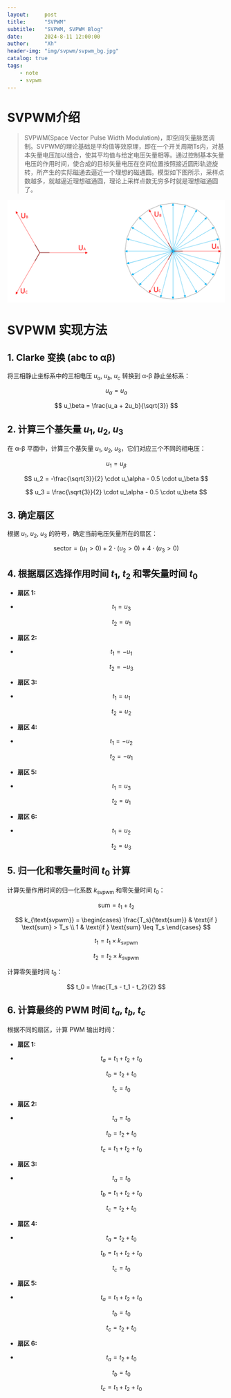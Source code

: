 ```yaml
---
layout:     post
title:      "SVPWM"
subtitle:   "SVPWM, SVPWM Blog"
date:       2024-8-11 12:00:00
author:     "Xh"
header-img: "img/svpwm/svpwm_bg.jpg"
catalog: true
tags:
    - note
    - svpwm
---
```


# SVPWM介绍

> SVPWM(Space Vector Pulse Width Modulation)，即空间矢量脉宽调制。SVPWM的理论基础是平均值等效原理，即在一个开关周期Ts内，对基本矢量电压加以组合，使其平均值与给定电压矢量相等。通过控制基本矢量电压的作用时间，使合成的目标矢量电压在空间位置按照接近圆形轨迹旋转，所产生的实际磁通去逼近一个理想的磁通圆。模型如下图所示，采样点数越多，就越逼近理想磁通圆，理论上采样点数无穷多时就是理想磁通圆了。

![img](/img//svpwm/svpwm_4.jpg)


# SVPWM 实现方法

## 1. Clarke 变换 (abc to αβ)
将三相静止坐标系中的三相电压 $u_a$, $u_b$, $u_c$ 转换到 α-β 静止坐标系：

$$
u_\alpha = u_a
$$

$$
u_\beta = \frac{u_a + 2u_b}{\sqrt{3}}
$$

## 2. 计算三个基矢量 $u_1$, $u_2$, $u_3$
在 α-β 平面中，计算三个基矢量 $u_1$, $u_2$, $u_3$，它们对应三个不同的相电压：

$$
u_1 = u_\beta
$$

$$
u_2 = -\frac{\sqrt{3}}{2} \cdot u_\alpha - 0.5 \cdot u_\beta
$$

$$
u_3 = \frac{\sqrt{3}}{2} \cdot u_\alpha - 0.5 \cdot u_\beta
$$

## 3. 确定扇区
根据 $u_1$, $u_2$, $u_3$ 的符号，确定当前电压矢量所在的扇区：

$$
\text{sector} = (u_1 > 0) + 2 \cdot (u_2 > 0) + 4 \cdot (u_3 > 0)
$$

## 4. 根据扇区选择作用时间 $t_1$, $t_2$ 和零矢量时间 $t_0$
- **扇区 1:**
- 
  $$
  t_1 = u_3
  $$

  $$
  t_2 = u_1
  $$

- **扇区 2:**
- 
  $$
  t_1 = -u_1
  $$

  $$
  t_2 = -u_3
  $$

- **扇区 3:**
- 
  $$
  t_1 = u_1
  $$

  $$
  t_2 = u_2
  $$

- **扇区 4:**
- 
  $$
  t_1 = -u_2
  $$

  $$
  t_2 = -u_1
  $$

- **扇区 5:**
- 
  $$
  t_1 = u_3
  $$

  $$
  t_2 = u_1
  $$

- **扇区 6:**
- 
  $$
  t_1 = u_2
  $$

  $$
  t_2 = u_3
  $$

## 5. 归一化和零矢量时间 $t_0$ 计算
计算矢量作用时间的归一化系数 $k_{\text{svpwm}}$ 和零矢量时间 $t_0$：

$$
\text{sum} = t_1 + t_2
$$

$$
k_{\text{svpwm}} =
\begin{cases} 
   \frac{T_s}{\text{sum}} & \text{if } \text{sum} > T_s \\
   1 & \text{if } \text{sum} \leq T_s
\end{cases}
$$

$$
t_1 = t_1 \times k_{\text{svpwm}}
$$

$$
t_2 = t_2 \times k_{\text{svpwm}}
$$

计算零矢量时间 $t_0$：

$$
t_0 = \frac{T_s - t_1 - t_2}{2}
$$

## 6. 计算最终的 PWM 时间 $t_a$, $t_b$, $t_c$
根据不同的扇区，计算 PWM 输出时间：

- **扇区 1:**
- 
  $$
  t_a = t_1 + t_2 + t_0
  $$

  $$
  t_b = t_2 + t_0
  $$

  $$
  t_c = t_0
  $$

- **扇区 2:**
- 
  $$
  t_a = t_0
  $$

  $$
  t_b = t_2 + t_0
  $$

  $$
  t_c = t_1 + t_2 + t_0
  $$

- **扇区 3:**
- 
  $$
  t_a = t_0
  $$

  $$
  t_b = t_1 + t_2 + t_0
  $$

  $$
  t_c = t_2 + t_0
  $$

- **扇区 4:**
- 
  $$
  t_a = t_2 + t_0
  $$

  $$
  t_b = t_1 + t_2 + t_0
  $$

  $$
  t_c = t_0
  $$

- **扇区 5:**
- 
  $$
  t_a = t_1 + t_2 + t_0
  $$

  $$
  t_b = t_0
  $$

  $$
  t_c = t_2 + t_0
  $$

- **扇区 6:**
- 
  $$
  t_a = t_2 + t_0
  $$

  $$
  t_b = t_0
  $$

  $$
  t_c = t_1 + t_2 + t_0
  $$
